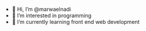 - 👋 Hi, I’m @marwaelnadi
- 👀 I’m interested in programming
- 🌱 I’m currently learning front end web development 

<!---
marwaelnadi/marwaelnadi is a ✨ special ✨ repository because its `README.md` (this file) appears on your GitHub profile.
You can click the Preview link to take a look at your changes.
--->
